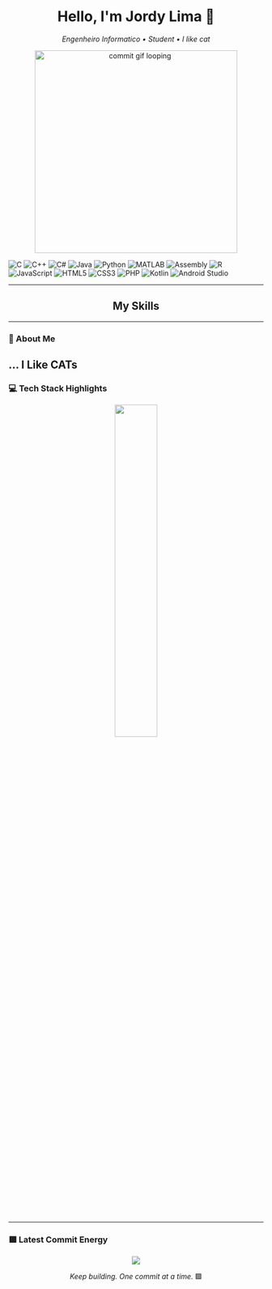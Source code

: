 <h1 align="center">Hello, I'm Jordy Lima 👋</h1>

<p align="center">
  <em>Engenheiro Informatico • Student • I like cat</em>
</p>

<p align="center">
  <img src="https://media0.giphy.com/media/v1.Y2lkPTc5MGI3NjExcWR1bnh3OHNvbzA5ajU5bzNicWN5bnBsZXRxc2hmd2hyYzI0aDF1ZiZlcD12MV9pbnRlcm5hbF9naWZfYnlfaWQmY3Q9Zw/5edvYDFDX1AFpED0OP/giphy.gif" width="400px" alt="commit gif looping" />
</p>
<img src="https://img.shields.io/badge/C-00599C?style=for-the-badge&logo=c&logoColor=white" alt="C" /> <img src="https://img.shields.io/badge/C++-00599C?style=for-the-badge&logo=cplusplus&logoColor=white" alt="C++" /> <img src="https://img.shields.io/badge/C%23-239120?style=for-the-badge&logo=csharp&logoColor=white" alt="C#" /> <img src="https://img.shields.io/badge/Java-ED8B00?style=for-the-badge&logo=openjdk&logoColor=white" alt="Java" /> <img src="https://img.shields.io/badge/Python-3776AB?style=for-the-badge&logo=python&logoColor=white" alt="Python" /> <img src="https://img.shields.io/badge/MATLAB-0076A8?style=for-the-badge&logo=matlab&logoColor=white" alt="MATLAB" /> <img src="https://img.shields.io/badge/Assembly-525252?style=for-the-badge" alt="Assembly" /> <img src="https://img.shields.io/badge/R-276DC3?style=for-the-badge&logo=r&logoColor=white" alt="R" /> <img src="https://img.shields.io/badge/JavaScript-F7DF1E?style=for-the-badge&logo=javascript&logoColor=black" alt="JavaScript" /> <img src="https://img.shields.io/badge/HTML5-E34F26?style=for-the-badge&logo=html5&logoColor=white" alt="HTML5" /> <img src="https://img.shields.io/badge/CSS3-1572B6?style=for-the-badge&logo=css3&logoColor=white" alt="CSS3" /> <img src="https://img.shields.io/badge/PHP-777BB4?style=for-the-badge&logo=php&logoColor=white" alt="PHP" /> <img src="https://img.shields.io/badge/Kotlin-0095D5?style=for-the-badge&logo=kotlin&logoColor=white" alt="Kotlin" /> <img src="https://img.shields.io/badge/Android%20Studio-3DDC84?style=for-the-badge&logo=androidstudio&logoColor=white" alt="Android Studio" />

---

<h2 align="center">
My Skills
</h2>

---

### 🧠 About Me

... I Like CATs
---

### 💻 Tech Stack Highlights

<p align="center">
  <img width="41%" src="https://github-readme-stats.vercel.app/api/top-langs/?username=jordy-j-l&layout=compact&hide_border=true&title_color=00ff99&text_color=ffffff&bg_color=0d1117" />
</p>

---

### 🟩 Latest Commit Energy

<p align="center">
<img src="https://github-readme-stats.vercel.app/api?username=jordy-j-l&show_icons=true&theme=github_dark&hide_border=true&title_color=00ff99&icon_color=00ff99&text_color=ffffff" />
</p>

<p align="center">
  <em>Keep building. One commit at a time.</em> 🟩
</p>
